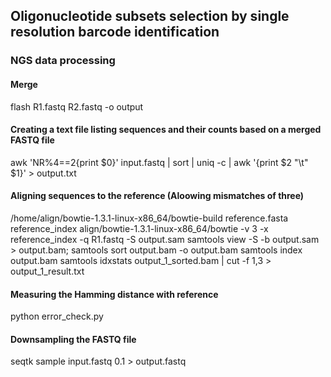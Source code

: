 ## Oligonucleotide subsets selection by single resolution barcode identification

### NGS data processing

#### Merge
flash R1.fastq R2.fastq -o output

#### Creating a text file listing sequences and their counts based on a merged FASTQ file
awk 'NR%4==2{print $0}' input.fastq | sort | uniq -c | awk '{print $2 "\t" $1}' > output.txt

#### Aligning sequences to the reference (Aloowing mismatches of three)
/home/align/bowtie-1.3.1-linux-x86_64/bowtie-build reference.fasta reference_index
align/bowtie-1.3.1-linux-x86_64/bowtie -v 3 -x reference_index -q R1.fastq -S output.sam
samtools view -S -b output.sam > output.bam;
samtools sort output.bam -o output.bam
samtools index output.bam
samtools idxstats output_1_sorted.bam | cut -f 1,3 > output_1_result.txt

#### Measuring the Hamming distance with reference
python error_check.py

#### Downsampling the FASTQ file
seqtk sample input.fastq 0.1 > output.fastq
